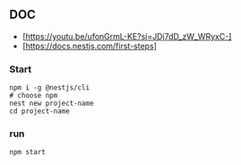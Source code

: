 ## DOC

- [https://youtu.be/ufonGrmL-KE?si=JDj7dD_zW_WRyxC-]
- [https://docs.nestjs.com/first-steps]

### Start

```
npm i -g @nestjs/cli
# choose npm
nest new project-name
cd project-name
```

### run

```
npm start
```
